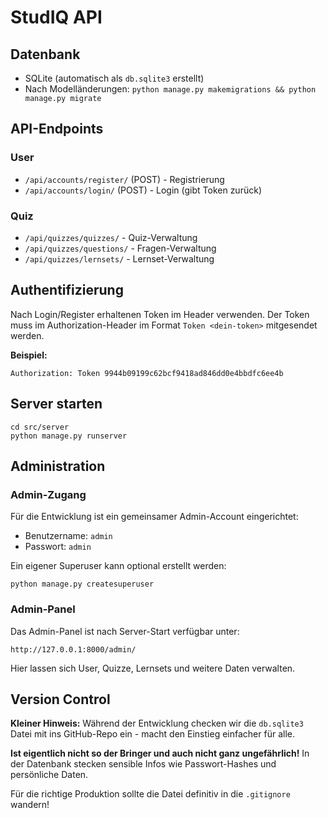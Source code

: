 # StudIQ API

## Datenbank
- SQLite (automatisch als `db.sqlite3` erstellt)
- Nach Modelländerungen: `python manage.py makemigrations && python manage.py migrate`

## API-Endpoints

### User
- `/api/accounts/register/` (POST) - Registrierung
- `/api/accounts/login/` (POST) - Login (gibt Token zurück)

### Quiz
- `/api/quizzes/quizzes/` - Quiz-Verwaltung
- `/api/quizzes/questions/` - Fragen-Verwaltung
- `/api/quizzes/lernsets/` - Lernset-Verwaltung

## Authentifizierung
Nach Login/Register erhaltenen Token im Header verwenden. Der Token muss im Authorization-Header im Format `Token <dein-token>` mitgesendet werden.

**Beispiel:**
```
Authorization: Token 9944b09199c62bcf9418ad846dd0e4bbdfc6ee4b
```

## Server starten
```
cd src/server
python manage.py runserver
```

## Administration
### Admin-Zugang
Für die Entwicklung ist ein gemeinsamer Admin-Account eingerichtet:
- Benutzername: `admin`
- Passwort: `admin`

Ein eigener Superuser kann optional erstellt werden:
```
python manage.py createsuperuser
```

### Admin-Panel
Das Admin-Panel ist nach Server-Start verfügbar unter:
```
http://127.0.0.1:8000/admin/
```
Hier lassen sich User, Quizze, Lernsets und weitere Daten verwalten.

## Version Control
**Kleiner Hinweis:** Während der Entwicklung checken wir die `db.sqlite3` Datei mit ins GitHub-Repo ein - macht den Einstieg einfacher für alle.

**Ist eigentlich nicht so der Bringer und auch nicht ganz ungefährlich!** In der Datenbank stecken sensible Infos wie Passwort-Hashes und persönliche Daten.

Für die richtige Produktion sollte die Datei definitiv in die `.gitignore` wandern!